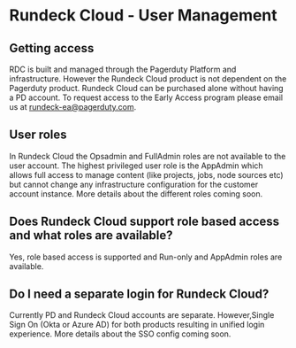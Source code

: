 # Rundeck Cloud - User Management


## Getting access
RDC is built and managed through the Pagerduty Platform and infrastructure. However the Rundeck Cloud product is not dependent on the Pagerduty product. Rundeck Cloud can be purchased alone without having a PD account. To request access to the Early Access program please email us at rundeck-ea@pagerduty.com.

## User roles
In Rundeck Cloud the Opsadmin and FullAdmin roles are not available to the user account. The highest privileged user role is the AppAdmin which allows full access to manage content (like projects, jobs, node sources etc) but cannot change any infrastructure configuration for the customer account instance. More details about the different roles coming soon.

## Does Rundeck Cloud support role based access and what roles are available?
Yes, role based access is supported and Run-only and AppAdmin roles are available.

## Do I need a separate login for Rundeck Cloud?
Currently PD and Rundeck Cloud accounts are separate. However,Single Sign On (Okta or Azure AD) for both products resulting in unified login experience. More details about the SSO config coming soon.
